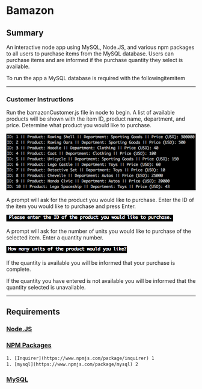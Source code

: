 # **Bamazon**
 
## **Summary**
 
An interactive node app using MySQL, Node.JS, and various npm packages to all users to purchase items from the MySQL database. Users can purchase items and are informed if the purchase quantity they select is available.
 
To run the app a MySQL database is required with the followingitemitem
 
***
 
### **Customer Instructions**
 
Run the bamazonCustomer.js file in node to begin. A list of available products will be shown with the item ID, product name, department, and price. Determine what product you would like to purchase.
 
![Customer](Images/item-list.png)
 
A prompt will ask for the product you would like to purchase. Enter the ID of the item you would like to purchase and press Enter.
 
![Customer](Images/ID-prompt.png)
 
A prompt will ask for the number of units you would like to purchase of the selected item. Enter a quantity number.

![Customer](Images/quantity-prompt.png)
 
If the quantity is available you will be informed that your purchase is complete.

If the quantity you have entered is not available you will be informed that the quantity selected is unavailable.

***

## **Requirements**

### [Node.JS](https://nodejs.org/en/download/)

### [NPM Packages](https://www.npmjs.com)
	1. [Inquirer](https://www.npmjs.com/package/inquirer) 1
	1. [mysql](https://www.npmjs.com/package/mysql) 2

### [MySQL](https://www.mysql.com/downloads/)